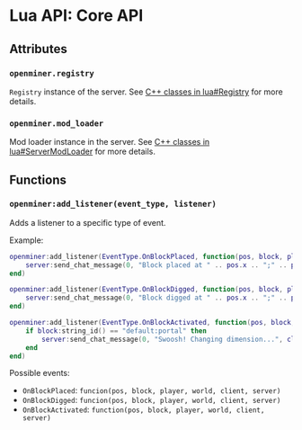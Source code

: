 # Lua API: Core API

## Attributes

### `openminer.registry`

`Registry` instance of the server. See [C++ classes in lua#Registry](/lua-api-cpp#registry) for more details.

### `openminer.mod_loader`

Mod loader instance in the server. See [C++ classes in lua#ServerModLoader](/lua-api-cpp#servermodloader) for more details.

## Functions

### `openminer:add_listener(event_type, listener)`

Adds a listener to a specific type of event.

Example:
```lua
openminer:add_listener(EventType.OnBlockPlaced, function(pos, block, player, world, client, server)
	server:send_chat_message(0, "Block placed at " .. pos.x .. ";" .. pos.y .. ";" .. pos.z .. " by Client" .. player:client_id(), client);
end)

openminer:add_listener(EventType.OnBlockDigged, function(pos, block, player, world, client, server)
	server:send_chat_message(0, "Block digged at " .. pos.x .. ";" .. pos.y .. ";" .. pos.z .. " by Client" .. player:client_id(), client);
end)

openminer:add_listener(EventType.OnBlockActivated, function(pos, block, player, world, client, server)
	if block:string_id() == "default:portal" then
		server:send_chat_message(0, "Swoosh! Changing dimension...", client);
	end
end)
```

Possible events:

- `OnBlockPlaced`: `funcion(pos, block, player, world, client, server)`
- `OnBlockDigged`: `funcion(pos, block, player, world, client, server)`
- `OnBlockActivated`: `function(pos, block, player, world, client, server)`

